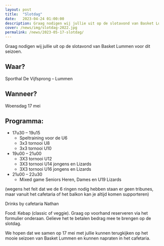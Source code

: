 ```yaml
---
layout: post
title:  "Slotdag"
date:   2023-04-24 01:00:00
description: Graag nodigen wij jullie uit op de slotavond van Basket Lummen voor dit seizoen.
cover: /news/img/slotdag-2022.jpg
permalink: /news/2023-05-17-slotdag/
---
```


Graag nodigen wij jullie uit op de slotavond van Basket Lummen voor dit seizoen.

## Waar?  

Sporthal De Vijfsprong – Lummen

## Wanneer? 

Woensdag 17 mei

## Programma:

- 17u30 – 19u15
   - Speltraining voor de U6
   - 3x3 tornooi U8
   - 3x3 tornooi U10
- 19u00 – 21u00
   - 3X3 tornooi U12
   - 3X3 tornooi U14 jongens en Lizards
   - 3X3 tornooi U16 jongens en Lizards
- 21u00 – 22u30
   - Mixed game Seniors Heren, Dames en U19 Lizards

(wegens het feit dat we de 6 ringen nodig hebben staan er geen tribunes, maar vanuit het cafetaria of het balkon kan je altijd komen supporteren)

Drinks by cafetaria Nathan

Food: Kebap (classic of veggie). Graag op voorhand reserveren via het formulier onderaan. Gelieve het te betalen bedrag mee te brengen op de slotdag.

We hopen dat we samen op 17 mei met jullie kunnen terugkijken op het mooie seizoen van Basket Lummen en kunnen napraten in het cafetaria.

<script type="module">

import { shell, translations } from "https://fundraising.clubmanagement.io/cdn/release/1.0.8/clubmanagement.sales.public.min.js";

(async function() {
	
    translations.language = "nl";

	translations.purchaseOrderFormOrderConfirmationMessage.nl = "We verwelkomen je graag op onze slotdag woensdag 17 mei 2023 van 19h tot 23h in sporthal De Vijfsprong.";
    translations.purchaseOrderFormChoosePaymentMethodCashMessage.nl = "Gelieve het te betalen bedrag mee te brengen op de slotdag.";
    translations.purchaseOrderFormSubmitButton.nl = "Bestellen";

	await shell.activate();		
	
 })();
	
</script>

<!-- prod -->
<clubmgmt-purchase-order-wizard data-sale-id="ac563077-d7de-062e-e306-4895a02818ed" data-organization-id="5159e64f-4d2e-42c4-968d-6ff38338129b"></clubmgmt-purchase-order-wizard>